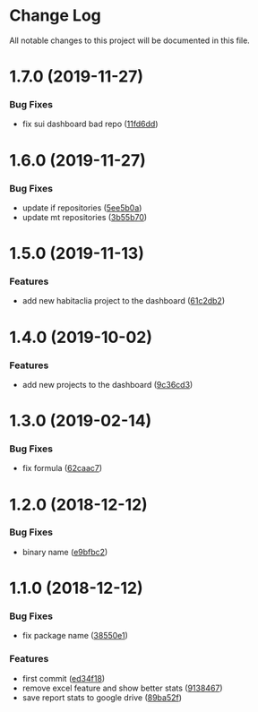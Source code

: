 # Change Log

All notable changes to this project will be documented in this file.

<a name="1.7.0"></a>
# 1.7.0 (2019-11-27)


### Bug Fixes

* fix sui dashboard bad repo ([11fd6dd](https://github.com/SUI-Components/sui/commit/11fd6dd))



<a name="1.6.0"></a>
# 1.6.0 (2019-11-27)


### Bug Fixes

* update if repositories ([5ee5b0a](https://github.com/SUI-Components/sui/commit/5ee5b0a))
* update mt repositories ([3b55b70](https://github.com/SUI-Components/sui/commit/3b55b70))



<a name="1.5.0"></a>
# 1.5.0 (2019-11-13)


### Features

* add new habitaclia project to the dashboard ([61c2db2](https://github.com/SUI-Components/sui/commit/61c2db2))



<a name="1.4.0"></a>
# 1.4.0 (2019-10-02)


### Features

* add new projects to the dashboard ([9c36cd3](https://github.com/SUI-Components/sui/commit/9c36cd3))



<a name="1.3.0"></a>
# 1.3.0 (2019-02-14)


### Bug Fixes

* fix formula ([62caac7](https://github.com/SUI-Components/sui/commit/62caac7))



<a name="1.2.0"></a>
# 1.2.0 (2018-12-12)


### Bug Fixes

* binary name ([e9bfbc2](https://github.com/SUI-Components/sui/commit/e9bfbc2))



<a name="1.1.0"></a>
# 1.1.0 (2018-12-12)


### Bug Fixes

* fix package name ([38550e1](https://github.com/SUI-Components/sui/commit/38550e1))


### Features

* first commit ([ed34f18](https://github.com/SUI-Components/sui/commit/ed34f18))
* remove excel feature and show better stats ([9138467](https://github.com/SUI-Components/sui/commit/9138467))
* save report stats to google drive ([89ba52f](https://github.com/SUI-Components/sui/commit/89ba52f))



